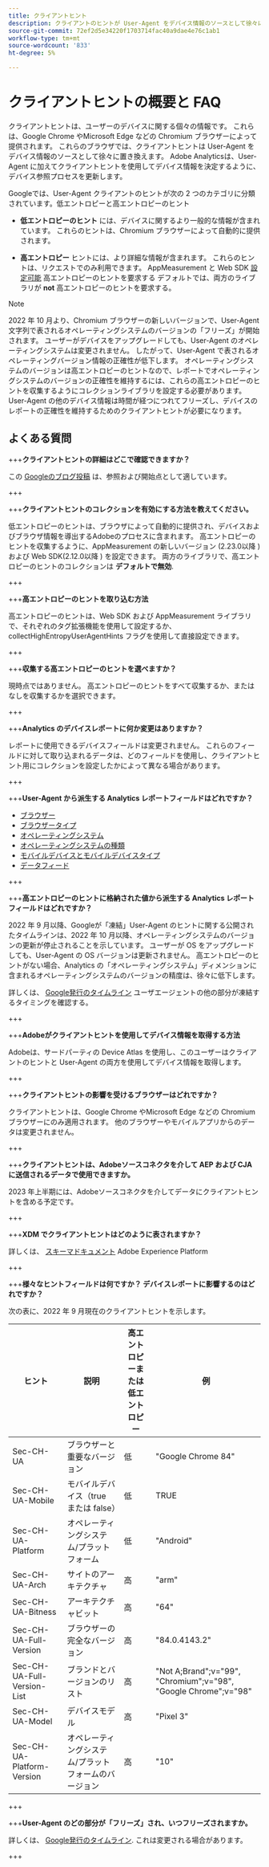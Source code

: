 ```yaml
---
title: クライアントヒント
description: クライアントのヒントが User-Agent をデバイス情報のソースとして徐々に置き換える方法について説明します。
source-git-commit: 72ef2d5e34220f1703714fac40a9dae4e76c1ab1
workflow-type: tm+mt
source-wordcount: '833'
ht-degree: 5%

---
```



# クライアントヒントの概要と FAQ

クライアントヒントは、ユーザーのデバイスに関する個々の情報です。 これらは、Google Chrome やMicrosoft Edge などの Chromium ブラウザーによって提供されます。 これらのブラウザでは、クライアントヒントは User-Agent をデバイス情報のソースとして徐々に置き換えます。 Adobe Analyticsは、User-Agent に加えてクライアントヒントを使用してデバイス情報を決定するように、デバイス参照プロセスを更新します。

Googleでは、User-Agent クライアントのヒントが次の 2 つのカテゴリに分類されています。低エントロピーと高エントロピーのヒント

* **低エントロピーのヒント** には、デバイスに関するより一般的な情報が含まれています。 これらのヒントは、Chromium ブラウザーによって自動的に提供されます。

* **高エントロピー** ヒントには、より詳細な情報が含まれます。 これらのヒントは、リクエストでのみ利用できます。 AppMeasurement と Web SDK [設定可能](/help/implement/vars/config-vars/collecthighentropyuseragenthints.md) 高エントロピーのヒントを要求する デフォルトでは、両方のライブラリが **not** 高エントロピーのヒントを要求する。

>[!NOTE]
>
>2022 年 10 月より、Chromium ブラウザーの新しいバージョンで、User-Agent 文字列で表されるオペレーティングシステムのバージョンの「フリーズ」が開始されます。 ユーザーがデバイスをアップグレードしても、User-Agent のオペレーティングシステムは変更されません。 したがって、User-Agent で表されるオペレーティングバージョン情報の正確性が低下します。 オペレーティングシステムのバージョンは高エントロピーのヒントなので、レポートでオペレーティングシステムのバージョンの正確性を維持するには、これらの高エントロピーのヒントを収集するようにコレクションライブラリを設定する必要があります。 User-Agent の他のデバイス情報は時間が経つにつれてフリーズし、デバイスのレポートの正確性を維持するためのクライアントヒントが必要になります。

## よくある質問

+++**クライアントヒントの詳細はどこで確認できますか？**

この [Googleのブログ投稿](https://web.dev/user-agent-client-hints/) は、参照および開始点として適しています。

+++

+++**クライアントヒントのコレクションを有効にする方法を教えてください。**

低エントロピーのヒントは、ブラウザによって自動的に提供され、デバイスおよびブラウザ情報を導出するAdobeのプロセスに含まれます。 高エントロピーのヒントを収集するように、AppMeasurement の新しいバージョン (2.23.0以降 ) および Web SDK(2.12.0以降 ) を設定できます。 両方のライブラリで、高エントロピーのヒントのコレクションは **デフォルトで無効**.

+++

+++**高エントロピーのヒントを取り込む方法**

高エントロピーのヒントは、Web SDK および AppMeasurement ライブラリで、それぞれのタグ拡張機能を使用して設定するか、collectHighEntropyUserAgentHints フラグを使用して直接設定できます。

+++

+++**収集する高エントロピーのヒントを選べますか？**

現時点ではありません。 高エントロピーのヒントをすべて収集するか、またはなしを収集するかを選択できます。

+++

+++**Analytics のデバイスレポートに何か変更はありますか？**

レポートに使用できるデバイスフィールドは変更されません。 これらのフィールドに対して取り込まれるデータは、どのフィールドを使用し、クライアントヒント用にコレクションを設定したかによって異なる場合があります。

+++

+++**User-Agent から派生する Analytics レポートフィールドはどれですか？**

* [ブラウザー](https://experienceleague.adobe.com/docs/analytics/components/dimensions/browser.html?lang=en)
* [ブラウザータイプ](https://experienceleague.adobe.com/docs/analytics/components/dimensions/browser-type.html?lang=en)
* [オペレーティングシステム](https://experienceleague.adobe.com/docs/analytics/components/dimensions/operating-systems.html?lang=en)
* [オペレーティングシステムの種類](https://experienceleague.adobe.com/docs/analytics/components/dimensions/operating-system-types.html?lang=en)
* [モバイルデバイスとモバイルデバイスタイプ](https://experienceleague.adobe.com/docs/analytics/components/dimensions/mobile-dimensions.html?lang=en)
* [データフィード](https://experienceleague.adobe.com/docs/analytics/export/analytics-data-feed/data-feed-contents/datafeeds-reference.html?lang=ja)

+++

+++**高エントロピーのヒントに格納された値から派生する Analytics レポートフィールドはどれですか？**

2022 年 9 月以降、Googleが「凍結」User-Agent のヒントに関する公開されたタイムラインは、2022 年 10 月以降、オペレーティングシステムのバージョンの更新が停止されることを示しています。 ユーザーが OS をアップグレードしても、User-Agent の OS バージョンは更新されません。 高エントロピーのヒントがない場合、Analytics の「オペレーティングシステム」ディメンションに含まれるオペレーティングシステムのバージョンの精度は、徐々に低下します。

詳しくは、 [Google発行のタイムライン](https://blog.chromium.org/2021/09/user-agent-reduction-origin-trial-and-dates.html) ユーザエージェントの他の部分が凍結するタイミングを確認する。

+++

+++**Adobeがクライアントヒントを使用してデバイス情報を取得する方法**

Adobeは、サードパーティの Device Atlas を使用し、このユーザーはクライアントのヒントと User-Agent の両方を使用してデバイス情報を取得します。

+++

+++**クライアントヒントの影響を受けるブラウザーはどれですか？**

クライアントヒントは、Google Chrome やMicrosoft Edge などの Chromium ブラウザーにのみ適用されます。 他のブラウザーやモバイルアプリからのデータは変更されません。

+++

+++**クライアントヒントは、Adobeソースコネクタを介して AEP および CJA に送信されるデータで使用できますか。**

2023 年上半期には、Adobeソースコネクタを介してデータにクライアントヒントを含める予定です。

+++

+++**XDM でクライアントヒントはどのように表されますか？**

詳しくは、 [スキーマドキュメント](https://github.com/adobe/xdm/blob/master/components/datatypes/browserdetails.schema.json#L121) Adobe Experience Platform

+++

+++**様々なヒントフィールドは何ですか？ デバイスレポートに影響するのはどれですか？**

次の表に、2022 年 9 月現在のクライアントヒントを示します。

| ヒント | 説明 | 高エントロピーまたは低エントロピー | 例 |
| --- | --- | --- | --- | 
| Sec-CH-UA | ブラウザーと重要なバージョン | 低 | &quot;Google Chrome 84&quot; |
| Sec-CH-UA-Mobile | モバイルデバイス（true または false） | 低 | TRUE |
| Sec-CH-UA-Platform | オペレーティングシステム/プラットフォーム | 低 | &quot;Android&quot; |
| Sec-CH-UA-Arch | サイトのアーキテクチャ | 高 | &quot;arm&quot; |
| Sec-CH-UA-Bitness | アーキテクチャビット | 高 | &quot;64&quot; |
| Sec-CH-UA-Full-Version | ブラウザーの完全なバージョン | 高 | &quot;84.0.4143.2&quot; |
| Sec-CH-UA-Full-Version-List | ブランドとバージョンのリスト | 高 | &quot;Not A;Brand&quot;;v=&quot;99&quot;, &quot;Chromium&quot;;v=&quot;98&quot;, &quot;Google Chrome&quot;;v=&quot;98&quot; |
| Sec-CH-UA-Model | デバイスモデル | 高 | &quot;Pixel 3&quot; |
| Sec-CH-UA-Platform-Version | オペレーティングシステム/プラットフォームのバージョン | 高 | &quot;10&quot; |

+++



+++**User-Agent のどの部分が「フリーズ」され、いつフリーズされますか。**

詳しくは、 [Google発行のタイムライン](https://blog.chromium.org/2021/09/user-agent-reduction-origin-trial-and-dates.html). これは変更される場合があります。

+++
